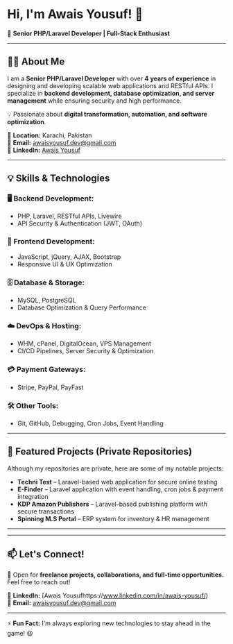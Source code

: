 # Hi, I'm Awais Yousuf! 👋

🚀 **Senior PHP/Laravel Developer | Full-Stack Enthusiast**  


---

## 👨‍💻 About Me  
I am a **Senior PHP/Laravel Developer** with over **4 years of experience** in designing and developing scalable web applications and RESTful APIs. I specialize in **backend development, database optimization, and server management** while ensuring security and high performance.

💡 Passionate about **digital transformation, automation, and software optimization**.

📍 **Location:** Karachi, Pakistan  
📧 **Email:** awaisyousuf.dev@gmail.com  
🔗 **LinkedIn:** [Awais Yousuf](https://www.linkedin.com/in/awais-yousuf/)  

---

## 💡 Skills & Technologies  

### 🖥️ Backend Development:
- PHP, Laravel, RESTful APIs, Livewire
- API Security & Authentication (JWT, OAuth)

### 🎨 Frontend Development:
- JavaScript, jQuery, AJAX, Bootstrap
- Responsive UI & UX Optimization

### 🗄️ Database & Storage:
- MySQL, PostgreSQL
- Database Optimization & Query Performance

### ☁️ DevOps & Hosting:
- WHM, cPanel, DigitalOcean, VPS Management
- CI/CD Pipelines, Server Security & Optimization

### 💳 Payment Gateways:
- Stripe, PayPal, PayFast

### 🛠️ Other Tools:
- Git, GitHub, Debugging, Cron Jobs, Event Handling

---

## 🔨 Featured Projects (Private Repositories)
Although my repositories are private, here are some of my notable projects:

- **Techni Test** – Laravel-based web application for secure online testing
- **E-Finder** – Laravel application with event handling, cron jobs & payment integration
- **KDP Amazon Publishers** – Laravel-based publishing platform with secure transactions
- **Spinning M.S Portal** – ERP system for inventory & HR management

---



---

## 📫 Let's Connect!  
💬 Open for **freelance projects, collaborations, and full-time opportunities.** Feel free to reach out!  

🔗 **LinkedIn:** [Awais Yousufhttps://www.linkedin.com/in/awais-yousuf/)  
📧 **Email:** awaisyousuf.dev@gmail.com  

---  
⚡ **Fun Fact:** I'm always exploring new technologies to stay ahead in the game! 😃
